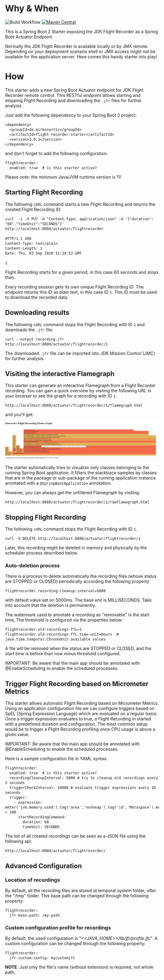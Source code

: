 # Why & When

![Build Workflow](https://github.com/mirkosertic/flight-recorder-starter/workflows/Build%20Workflow/badge.svg) [![Maven Central](https://maven-badges.herokuapp.com/maven-central/de.mirkosertic/flight-recorder-starter/badge.svg?style=plastic)](https://maven-badges.herokuapp.com/maven-central/de.mirkosertic/flight-recorder-starter)

This is a Spring Boot 2 Starter exposing the JDK Flight Recorder as a Spring Boot Actuator Endpoint.

Normally the JDK Flight Recorder is available locally or by JMX remote. Depending on your deployment 
scenario shell or JMX access might not be available for the application server. Here comes this handy
starter into play!

# How

This starter adds a new Spring Boot Actuator endpoint for JDK Flight Recorder remote control. This 
RESTful endpoint allows starting and stopping Flight Recording and downloading the `.jfr` files
for further analysis.

Just add the following dependency to your Spring Boot 2 project:

```
<dependency>
  <groupId>de.mirkosertic</groupId>
  <artifactId>flight-recorder-starter</artifactId>
  <version>2.0.1</version>
</dependency>
```

and don't forget to add the following configuration:

```
flightrecorder:
  enabled: true  # is this starter active?
``` 

Please note: the minimum Java/JVM runtime version is 11!

## Starting Flight Recording

The following `cURL` command starts a new Flight Recording and returns the created Flight Recording ID:

```
curl  -i -X PUT -H "Content-Type: application/json" -d '{"duration": "60","timeUnit":"SECONDS"}' http://localhost:8080/actuator/flightrecorder

HTTP/1.1 200 
Content-Type: text/plain
Content-Length: 1
Date: Thu, 03 Sep 2020 11:24:53 GMT

1
```

Flight Recording starts for a given period, in this case 60 seconds and stops then.

Every recording session gets its own unique Flight Recording ID. The endpoint returns
this ID as plain text, in this case ID `1`. This ID must be used to download the 
recorded data.

## Downloading results

The following `cURL` command stops the Flight Recording with ID `1` and downloads the `.jfr` file:

```
curl --output recording.jfr http://localhost:8080/actuator/flightrecorder/1
```

The downloaded `.jfr` file can be imported into JDK Mission Control (JMC) for further analysis.

## Visiting the interactive Flamegraph

This starter can generate an interactive Flamegraph from a Flight Recorder recording.
You can gain a quick overview by visiting the following URL in your browser to see 
the graph for a recording with ID `1`:

```
http://localhost:8080/actuator/flightrecorder/1/flamegraph.html
```

and you'll get:

![Flamegraph](docs/flamegraph.png)

The starter automatically tries to visualize only classes belonging to the running
Spring Boot application. It filters the stacktrace samples by classes that are in
the package or sub-package of the running application instance annotated with a
`@SpringBootApplication` annotation.

However, you can always get the unfiltered Flamegraph by visiting:

```
http://localhost:8080/actuator/flightrecorder/1/rawflamegraph.html
```

## Stopping Flight Recording

The following `cURL` command stops the Flight Recording with ID `1`.

```
curl -X DELETE http://localhost:8080/actuator/flightrecorder/1
```

Later, this recording might be deleted in memory and physically by the scheduler process described below.

### Auto-deletion process

There is a process to delete automatically the recording files (whose status are STOPPED or CLOSED) periodically
according the following property

```
flightrecorder.recording-cleanup-interval=5000
```

with default value set on 5000ms. The base unit is MILLISECONDS. Take into account that the deletion is permanently.

The watermark used to annotate a recording as "removable" is the start time, The threshold is configured via the
properties below:

```
flightrecorder.old-recordings-TTL=1
flightrecorder.old-recordings-TTL-time-unit=Hours  # java.time.temporal.ChronoUnit available values
```

A file will be removed when the status are STOPPED or CLOSED, and the start time is before than now minus threshold
configured.

IMPORTANT: Be aware that the main app should be annotated with @EnableScheduling to enable the scheduled processes.

## Trigger Flight Recording based on Micrometer Metrics

This starter allows automatic Flight Recording based on Micrometer Metrics.
Using an application configuration file we can configure triggers based on 
SpEL (Spring Expression Language) which are evaluated on a regular basis. Once
a trigger expression evaluates to true, a Flight Recording in started with
a predefined duration and configuration. The most common setup would be to
trigger a Flight Recording profiling once CPU usage is above a given value.

IMPORTANT: Be aware that the main app should be annotated with @EnableScheduling to enable the scheduled processes.

Here is a sample configuration file in YAML syntax:

```
flightrecorder:
  enabled: true  # is this starter active?
  recordingCleanupInterval: 5000 # try to cleanup old recordings every 5 seconds
  triggerCheckInterval: 10000 # evaluate trigger expressions every 10 seconds
  trigger:
    - expression: meter('jvm.memory.used').tag('area','nonheap').tag('id','Metaspace').measurement('value') > 100
      startRecordingCommand: 
        duration: 60
        timeUnit: SECONDS
``` 

The list of all created recordings can be seen as a JSON file using the following api:

```
http://localhost:8080/actuator/flightrecorder/
```

## Advanced Configuration

### Location of recordings

By default, all the recording files are stored at temporal system folder, ofter the "/tmp" folder. This base path can be
changed through the following property:

```
flightrecorder:
  jfr-base-path: /my-path 
```

### Custom configuration profile for recordings

By default, the used configuration is "_<<JAVA_HOME>>/lib/jfr/profile.jfc_". A custom configuration can be changed
through the following property:

```
flightrecorder:
  jfr-custom-config: mycustomjfc 
```

**NOTE**: Just only the file's name (without extension) is required, not whole path.